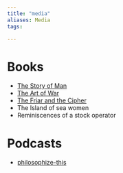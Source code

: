 ```yaml
---
title: "media"
aliases: Media
tags: 

---
```


# Books
- [The Story of Man](notes/the-story-of-man.md)
- [The Art of War](notes/the-art-of-war.md)
- [The Friar and the Cipher](notes/The-Friar-and-the-Cipher)
- The Island of sea women
- Reminiscences of a stock operator

# Podcasts
- [philosophize-this](notes/philosophize-this.md)